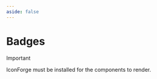 ```yaml
---
aside: false
---
```

# Badges
> [!IMPORTANT]
> IconForge must be installed for the components to render.
<div style="display: flex; flex-direction: row; flex-wrap: wrap; gap:1rem;">
<ComponentPreview snippet="
<span class='is-inline-block is-bg-green-5 is-color-white is-rounded-full is-size-xs is-px-[0.5rem] is-py-[0.15rem]'>
  New
</span>
"/>

</div>